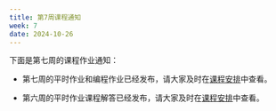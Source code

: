 ```yaml
---
title: 第7周课程通知
week: 7
date: 2024-10-26
---
```


下面是第七周的课程作业通知：

- 第七周的平时作业和编程作业已经发布，请大家及时在[课程安排](../schedule)中查看。

- 第六周的平时作业课程解答已经发布，请大家及时在[课程安排](../schedule)中查看。

